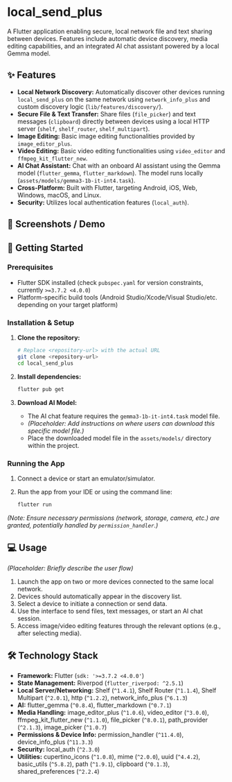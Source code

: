 # local_send_plus

A Flutter application enabling secure, local network file and text sharing between devices. Features include automatic device discovery, media editing capabilities, and an integrated AI chat assistant powered by a local Gemma model.

## ✨ Features

* **Local Network Discovery:** Automatically discover other devices running `local_send_plus` on the same network using `network_info_plus` and custom discovery logic (`lib/features/discovery/`).
* **Secure File & Text Transfer:** Share files (`file_picker`) and text messages (`clipboard`) directly between devices using a local HTTP server (`shelf`, `shelf_router`, `shelf_multipart`).
* **Image Editing:** Basic image editing functionalities provided by `image_editor_plus`.
* **Video Editing:** Basic video editing functionalities using `video_editor` and `ffmpeg_kit_flutter_new`.
* **AI Chat Assistant:** Chat with an onboard AI assistant using the Gemma model (`flutter_gemma`, `flutter_markdown`). The model runs locally (`assets/models/gemma3-1b-it-int4.task`).
* **Cross-Platform:** Built with Flutter, targeting Android, iOS, Web, Windows, macOS, and Linux.
* **Security:** Utilizes local authentication features (`local_auth`).

## 📸 Screenshots / Demo


## 🚀 Getting Started

### Prerequisites

* Flutter SDK installed (check `pubspec.yaml` for version constraints, currently `>=3.7.2 <4.0.0`)
* Platform-specific build tools (Android Studio/Xcode/Visual Studio/etc. depending on your target platform)

### Installation & Setup

1. **Clone the repository:**

    ```bash
    # Replace <repository-url> with the actual URL
    git clone <repository-url>
    cd local_send_plus
    ```

2.  **Install dependencies:**

    ```bash
    flutter pub get
    ```

3.  **Download AI Model:**

    * The AI chat feature requires the `gemma3-1b-it-int4.task` model file.
    * *(Placeholder: Add instructions on where users can download this specific model file.)*
    * Place the downloaded model file in the `assets/models/` directory within the project.

### Running the App

1. Connect a device or start an emulator/simulator.
2. Run the app from your IDE or using the command line:

    ```bash
    flutter run
    ```

*(Note: Ensure necessary permissions (network, storage, camera, etc.) are granted, potentially handled by `permission_handler`.)*

## 💻 Usage

*(Placeholder: Briefly describe the user flow)*

1. Launch the app on two or more devices connected to the same local network.
2. Devices should automatically appear in the discovery list.
3. Select a device to initiate a connection or send data.
4. Use the interface to send files, text messages, or start an AI chat session.
5. Access image/video editing features through the relevant options (e.g., after selecting media).

## 🛠️ Technology Stack

* **Framework:** Flutter (`sdk: '>=3.7.2 <4.0.0'`)
* **State Management:** Riverpod (`flutter_riverpod: ^2.5.1`)
* **Local Server/Networking:** Shelf (`^1.4.1`), Shelf Router (`^1.1.4`), Shelf Multipart (`^2.0.1`), http (`^1.2.2`), network_info_plus (`^6.1.3`)
* **AI:** flutter_gemma (`^0.8.4`), flutter_markdown (`^0.7.1`)
* **Media Handling:** image_editor_plus (`^1.0.6`), video_editor (`^3.0.0`), ffmpeg_kit_flutter_new (`^1.1.0`), file_picker (`^8.0.1`), path_provider (`^2.1.3`), image_picker (`^1.0.7`)
* **Permissions & Device Info:** permission_handler (`^11.4.0`), device_info_plus (`^11.3.3`)
* **Security:** local_auth (`^2.3.0`)
* **Utilities:** cupertino_icons (`^1.0.8`), mime (`^2.0.0`), uuid (`^4.4.2`), basic_utils (`^5.8.2`), path (`^1.9.1`), clipboard (`^0.1.3`), shared_preferences (`^2.2.4`)
